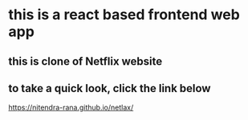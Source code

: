# this is a react based frontend web app 

## this is clone of Netflix website

## to take a quick look, click the link below
https://nitendra-rana.github.io/netlax/
